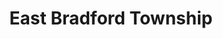 ---
title: East Bradford Township
url: /east-bradford-township/
latitude: 39.948
longitude: -75.611
---